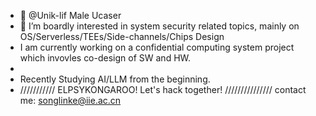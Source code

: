 - 👋 @Unik-lif Male Ucaser
- 👀 I’m boardly interested in system security related topics, mainly on OS/Serverless/TEEs/Side-channels/Chips Design
- I am currently working on a confidential computing system project which invovles co-design of SW and HW.
- 
- Recently Studying AI/LLM from the beginning.
- /////////// ELPSYKONGAROO! Let's hack together! ///////////////
contact me: songlinke@iie.ac.cn
<!---
Unik-lif/Unik-lif is a ✨ special ✨ repository because its `README.md` (this file) appears on your GitHub profile.
You can click the Preview link to take a look at your changes.
--->
